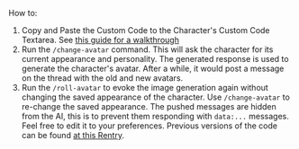 How to:
1. Copy and Paste the Custom Code to the Character's Custom Code Textarea. See [this guide for a walkthrough](https://docs.google.com/document/d/1z-L-M5PpHuI3Nz7R_mWOuwr0w_ElTxgzzqsYJND65Fs/edit?tab=t.7ojuif281el#heading=h.fs7j6itnshc3)
2. Run the `/change-avatar` command. This will ask the character for its current appearance and personality. The generated response is used to generate the character's avatar. After a while, it would post a message on the thread with the old and new avatars.
3. Run the `/roll-avatar` to evoke the image generation again without changing the saved appearance of the character. Use `/change-avatar` to re-change the saved appearance.
The pushed messages are hidden from the AI, this is to prevent them responding with `data:...` messages. Feel free to edit it to your preferences. Previous versions of the code can be found [at this Rentry](https://rentry.co/qmc6k).